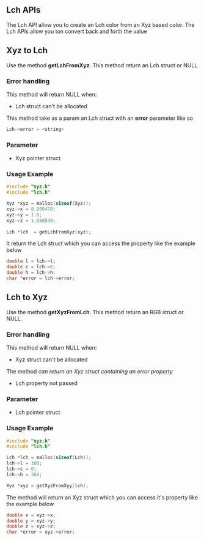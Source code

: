 ## Lch APIs

The Lch API allow you to create an Lch color from an Xyz based color. The Lch APIs allow you ton convert back and forth the value

## Xyz to Lch

Use the method **getLchFromXyz**. This method return an Lch struct or NULL

### Error handling

This method will return NULL when:

- Lch struct can't be allocated

This method take as a param an Lch struct with an **error** parameter like so

```c
Lch->error = <string>
```

### Parameter

- Xyz pointer struct

### Usage Example

```c
#include "xyz.h"
#include "lch.h"

Xyz *xyz = malloc(sizeof(Xyz));
xyz->x = 0.950470;
xyz->y = 1.0;
xyz->z = 1.088830;
    
Lch *lch  = getLchFromXyz(xyz);
```

It return the Lch struct which you can access the property like the example below

```c
double l = lch->l;
double c = lch->c;
double h = lch->h;
char *error = lch->error;
```

## Lch to Xyz

Use the method **getXyzFromLch**. This method return an RGB struct or NULL.

### Error handling

This method will return NULL when:

- Xyz struct can't be allocated

The method *can return an Xyz struct containing an error property*

- Lch property not passed

### Parameter

- Lch pointer struct

### Usage Example

```c
#include "xyz.h"
#include "lch.h"

Lch *lch = malloc(sizeof(Lch));
lch->l = 100;
lch->c = 0;
lch->h = 360;

Xyz *xyz = getXyzFromXyy(lch);
```

The method will return an Xyz struct which you can access it's property like the example below

```c
double x = xyz->x;
double y = xyz->y;
double z = xyz->z;
char *error = xyz->error;
```



